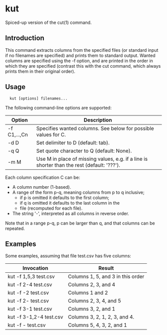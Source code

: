 # kut
Spiced-up version of the cut(1) command.

## Introduction
This command extracts columns from the specified files (or standard input
if no filenames are specified) and prints them to standard output. Wanted 
columns are specified using the -f option, and are printed in the order in 
which they are specified (contrast this with the cut command, which always 
prints them in their original order).

## Usage

```
  kut [options] filenames...
```

The following command-line options are supported:

Option | Description
---------------|------------
 -f C1,...,Cn | Specifies wanted columns. See below for possible values for C.
 -d D         | Set delimiter to D (default: tab).
 -q Q         | Set quote character to Q (default: None).
 -m M         | Use M in place of missing values, e.g. if a line is shorter than the rest (default: '???').

Each column specification C can be:

* A column number (1-based).
* A range of the form p-q, meaning columns from p to q inclusive;
  * if p is omitted it defaults to the first column;
  * if q is omitted it defaults to the last column in the
  * file (recomputed for each file).
* The string '-', interpreted as all columns in reverse order.

Note that in a range p-q, p can be larger than q, and that columns
can be repeated.

## Examples
Some examples, assuming that file test.csv has five columns:

Invocation | Result
-----------|-------
kut -f 1,5,3 test.csv   | Columns 1, 5, and 3 in this order
kut -f 2-4 test.csv     | Columns 2, 3, and 4
kut -f -2 test.csv      | Columns 1 and 2
kut -f 2- test.csv      | Columns 2, 3, 4, and 5
kut -f 3-1 test.csv     | Columns 3, 2, and 1
kut -f 3-1,2-4 test.csv | Columns 3, 2, 1, 2, 3, and 4.
kut -f - test.csv       | Columns 5, 4, 3, 2, and 1
